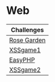 # Web

| Challenges       					| 
| ----------------------------------------------------- |
| [Rose Garden](Rose-Garden/)				|
| [XSSgame1](XssGame1/)					|
| [EasyPHP](EasyPHP/)					|
| [XSSgame2](XssGame2/)					|


